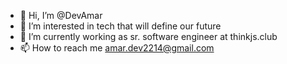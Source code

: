 - 👋 Hi, I’m @DevAmar
- 👀 I’m interested in tech that will define our future
- 🌱 I’m currently working as sr. software engineer at thinkjs.club
- 📫 How to reach me amar.dev2214@gmail.com

<!---
DevAmar/DevAmar is a ✨ special ✨ repository because its `README.md` (this file) appears on your GitHub profile.
You can click the Preview link to take a look at your changes.
--->

